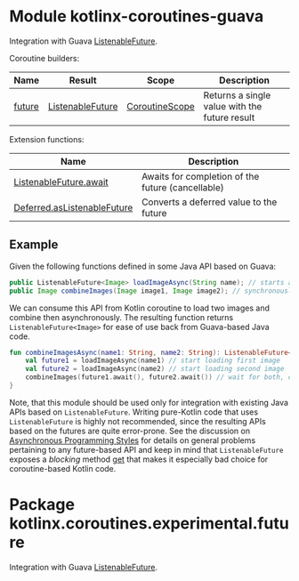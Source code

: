 # Module kotlinx-coroutines-guava

Integration with Guava [ListenableFuture](https://github.com/google/guava/wiki/ListenableFutureExplained).

Coroutine builders:

| **Name** | **Result** | **Scope**  | **Description**
| -------- | ---------- | ---------- | ---------------
| [future] | [ListenableFuture][com.google.common.util.concurrent.ListenableFuture] | [CoroutineScope] | Returns a single value with the future result 

Extension functions:

| **Name** | **Description**
| -------- | ---------------
| [ListenableFuture.await][com.google.common.util.concurrent.ListenableFuture.await] | Awaits for completion of the future (cancellable)
| [Deferred.asListenableFuture][kotlinx.coroutines.experimental.Deferred.asListenableFuture] | Converts a deferred value to the future

## Example

Given the following functions defined in some Java API based on Guava:

```java
public ListenableFuture<Image> loadImageAsync(String name); // starts async image loading
public Image combineImages(Image image1, Image image2); // synchronously combines two images using some algorithm
```

We can consume this API from Kotlin coroutine to load two images and combine then asynchronously. 
The resulting function returns `ListenableFuture<Image>` for ease of use back from Guava-based Java code. 

```kotlin
fun combineImagesAsync(name1: String, name2: String): ListenableFuture<Image> = future {
    val future1 = loadImageAsync(name1) // start loading first image
    val future2 = loadImageAsync(name2) // start loading second image
    combineImages(future1.await(), future2.await()) // wait for both, combine, and return result
}
```

Note, that this module should be used only for integration with existing Java APIs based on `ListenableFuture`. 
Writing pure-Kotlin code that uses `ListenableFuture` is highly not recommended, since the resulting APIs based
on the futures are quite error-prone. See the discussion on 
[Asynchronous Programming Styles](https://github.com/Kotlin/kotlin-coroutines/blob/master/kotlin-coroutines-informal.md#asynchronous-programming-styles)
for details on general problems pertaining to any future-based API and keep in mind that `ListenableFuture` exposes
a _blocking_ method 
[get](https://docs.oracle.com/javase/8/docs/api/java/util/concurrent/Future.html#get--) 
that makes it especially bad choice for coroutine-based Kotlin code.

# Package kotlinx.coroutines.experimental.future

Integration with Guava [ListenableFuture](https://github.com/google/guava/wiki/ListenableFutureExplained).

<!--- SITE_ROOT https://kotlin.github.io/kotlinx.coroutines/kotlinx-coroutines-core -->
<!--- DOCS_ROOT kotlinx-coroutines-core/target/dokka/kotlinx-coroutines-core -->
<!--- INDEX kotlinx.coroutines.experimental -->
[CoroutineScope]: https://kotlin.github.io/kotlinx.coroutines/kotlinx-coroutines-core/kotlinx.coroutines.experimental/-coroutine-scope/index.html
<!--- SITE_ROOT https://kotlin.github.io/kotlinx.coroutines/kotlinx-coroutines-guava -->
<!--- DOCS_ROOT integration/kotlinx-coroutines-guava/target/dokka/kotlinx-coroutines-guava -->
<!--- INDEX kotlinx.coroutines.experimental.guava -->
[future]: https://kotlin.github.io/kotlinx.coroutines/kotlinx-coroutines-guava/kotlinx.coroutines.experimental.guava/future.html
[com.google.common.util.concurrent.ListenableFuture]: https://kotlin.github.io/kotlinx.coroutines/kotlinx-coroutines-guava/kotlinx.coroutines.experimental.guava/com.google.common.util.concurrent.-listenable-future/index.html
[com.google.common.util.concurrent.ListenableFuture.await]: https://kotlin.github.io/kotlinx.coroutines/kotlinx-coroutines-guava/kotlinx.coroutines.experimental.guava/com.google.common.util.concurrent.-listenable-future/await.html
[kotlinx.coroutines.experimental.Deferred.asListenableFuture]: https://kotlin.github.io/kotlinx.coroutines/kotlinx-coroutines-guava/kotlinx.coroutines.experimental.guava/kotlinx.coroutines.experimental.-deferred/as-listenable-future.html
<!--- END -->
